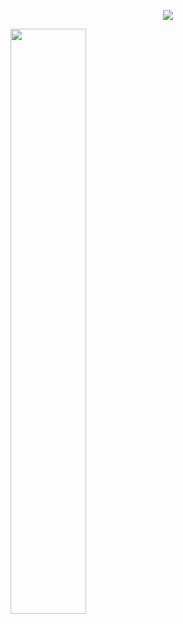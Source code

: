 <p align="center">
 <img src="https://www.codewars.com/users/mghorbani2357/badges/large">
</p>
           

<img width="49%" src="https://github-readme-stats.vercel.app/api?username=mghorbani2357&show_icons=true&theme=vue&count_private=true&include_all_commits=true"> 
